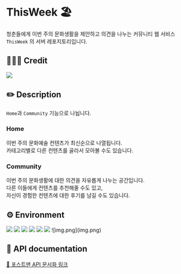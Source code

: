 # ThisWeek 🏖

청춘들에게 이번 주의 문화생활을 제안하고 의견을 나누는 커뮤니티 웹 서비스
```ThisWeek``` 의 서버 레포지토리입니다.


## 👩🏻‍💻 Credit
<img src="https://img.shields.io/badge/oxksusu-000000?style=for-the-badge&logo=Github&logoColor=white">

## ✏️ Description
```Home```과 ```Community``` 기능으로 나뉩니다.

### Home

이번 주의 문화예술 컨텐츠가 최신순으로 나열됩니다.<br>
카테고리별로 다른 컨텐츠를 골라서 모아볼 수도 있습니다.

### Community

이번 주의 문화생활에 대한 의견을 자유롭게 나누는 공간입니다.<br>
다른 이들에게 컨텐츠를 추천해줄 수도 있고,<br>
자신이 경험한 컨텐츠에 대한 후기를 남길 수도 있습니다.

## ⚙️ Environment
<img src="https://img.shields.io/badge/Python-3776AB?style=for-the-badge&logo=Python&logoColor=white">
<img src="https://img.shields.io/badge/Spring Boot-6DB33F?style=for-the-badge&logo=springboot&logoColor=white">
<img src="https://img.shields.io/badge/MySQL-4479A1?style=for-the-badge&logo=mysql&logoColor=white">
<img src="https://img.shields.io/badge/Amazon AWS-232F3E?style=for-the-badge&logo=amazonaws&logoColor=white">
<img src="https://img.shields.io/badge/Amazon EC2-FF9900?style=for-the-badge&logo=amazonec2&logoColor=white">
<img src="https://img.shields.io/badge/Amazon RDS-527FFF?style=for-the-badge&logo=amazonrds&logoColor=white">
![img.png](img.png)

## 🚀 API documentation
[🔗 포스트맨 API 문서화 링크](https://documenter.getpostman.com/view/20763232/2s8Z6x4ZUB)

